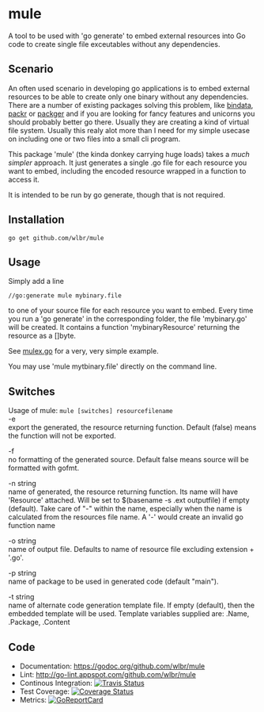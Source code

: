 # mule
A tool to be used with 'go generate' to embed external resources into Go code to create
single file exceutables without any dependencies.


## Scenario

An often used scenario in developing go applications is to embed external resources
to be able to create only one binary without any dependencies.
There are a number of existing packages solving this problem, like [bindata](https://github.com/a-urth/go-bindata),
[packr](https://github.com/gobuffalo/packr/tree/master/v2) or [packger](https://github.com/markbates/pkger)
and if you are looking for fancy features and unicorns you should probably better go there.
Usually they are creating a kind of virtual file system. Usually this realy alot more than I need for my
simple usecase on including one or two files into a small cli program.

This package 'mule' (the kinda donkey carrying huge loads) takes a _much simpler_ approach.
It just generates a single .go file for each resource you want to embed, including the
encoded resource wrapped in a function to access it.

It is intended to be run by go generate, though that is not required.


## Installation
   `go get github.com/wlbr/mule`


## Usage

Simply add a line

   `//go:generate mule mybinary.file`

to one of your source file for each resource you want to embed. Every time you run a 'go generate' in the
corresponding folder, the file 'mybinary.go' will be created. It contains a
function 'mybinaryResource' returning the resource as a []byte.

See [mulex.go](https://github.com/wlbr/mule/blob/master/example/mulex.go) for a very, very simple example.

You may use 'mule mytbinary.file' directly on the command line.


## Switches

Usage of mule: `mule [switches] resourcefilename`<br>
   -e<br>
      export the generated, the resource returning function. Default (false) means
      the function will not be exported.

   -f<br>
      no formatting of the generated source. Default false means source will be
      formatted with gofmt.

   -n string<br>
    	 name of generated, the resource returning function. Its name will have
      'Resource' attached. Will be set to $(basename -s .ext outputfile) if empty
      (default). Take care of "-" within the name, especially when the name is
      calculated from the resources file name.  A '-' would create an invalid go
      function name

   -o string<br>
    	 name of output file. Defaults to name of resource file excluding
      extension + '.go'.

   -p string<br>
  	 name of package to be used in generated code (default "main").

   -t string<br>
    	 name of alternate code generation template file. If empty (default), then
      the embedded template will be used. Template variables supplied are:
      .Name, .Package, .Content


## Code
* Documentation: https://godoc.org/github.com/wlbr/mule
* Lint: http://go-lint.appspot.com/github.com/wlbr/mule
* Continous Integration: [![Travis Status](https://api.travis-ci.com/wlbr/mule.svg?branch=master)](https://travis-ci.com/wlbr/mule)
* Test Coverage: [![Coverage Status](https://coveralls.io/repos/github/wlbr/mule/badge.svg?branch=master)](https://coveralls.io/github/wlbr/mule?branch=master)
* Metrics: [![GoReportCard](https://goreportcard.com/badge/github.com/wlbr/mule)](https://goreportcard.com/report/github.com/wlbr/mule)
